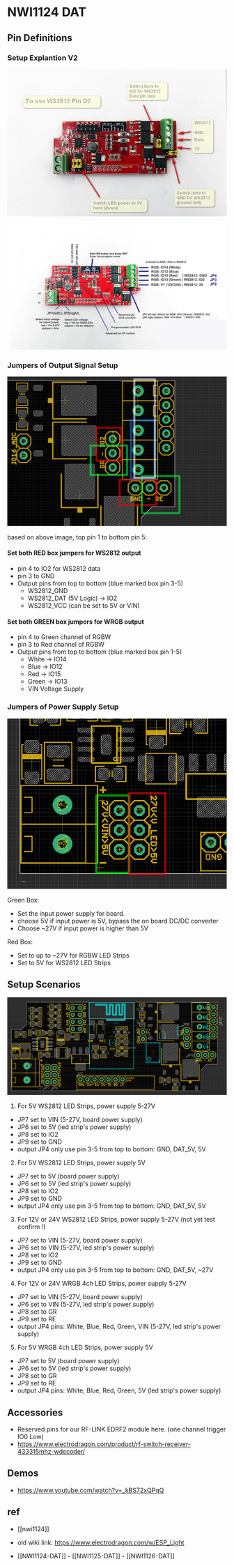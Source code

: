 

# NWI1124 DAT




## Pin Definitions 

### Setup Explantion V2
![](02-30-17-13-03-2023.png)

![](16-30-17-13-03-2023.png)


### Jumpers of Output Signal Setup 


![](06-58-16-27-02-2023.png)

based on above image, top pin 1 to bottom pin 5: 

#### Set both **RED** box jumpers for WS2812 output

- pin 4 to IO2 for WS2812 data
- pin 3 to GND
- Output pins from top to bottom (blue marked box pin 3-5)
  - WS2812_GND
  - WS2812_DAT (5V Logic) -> IO2
  - WS2812_VCC (can be set to 5V or VIN)

#### Set both **GREEN** box jumpers for WRGB output

- pin 4 to Green channel of RGBW
- pin 3 to Red   channel of RGBW
- Output pins from top to bottom (blue marked box pin 1-5)
  - White -> IO14
  - Blue -> IO12
  - Red -> IO15
  - Green -> IO13
  - VIN Voltage Supply

### Jumpers of Power Supply Setup 

![](01-04-17-27-02-2023.png)

Green Box: 

- Set the input power supply for board. 
- choose 5V if input power is 5V, bypass the on board DC/DC converter
- Choose ~27V if input power is higher than 5V

Red Box: 

- Set to up to ~27V for RGBW LED Strips
- Set to 5V for WS2812 LED Strips


## Setup Scenarios 

![](53-53-13-30-06-2023.png)

1. For 5V WS2812 LED Strips, power supply 5-27V
- JP7 set to VIN (5-27V, board power supply)
- JP6 set to 5V (led strip's power supply)
- JP8 set to IO2
- JP9 set to GND
- output JP4 only use pin 3-5 from top to bottom: GND, DAT_5V, 5V

2. For 5V WS2812 LED Strips, power supply 5V
- JP7 set to 5V (board power supply)
- JP6 set to 5V (led strip's power supply)
- JP8 set to IO2
- JP9 set to GND
- output JP4 only use pin 3-5 from top to bottom: GND, DAT_5V, 5V

3. For 12V or 24V WS2812 LED Strips, power supply 5-27V (not yet test confirm !)
- JP7 set to VIN (5-27V, board power supply)
- JP6 set to VIN (5-27V, led strip's power supply)
- JP8 set to IO2
- JP9 set to GND
- output JP4 only use pin 3-5 from top to bottom: GND, DAT_5V, ~27V

4. For 12V or 24V WRGB 4ch LED Strips, power supply 5-27V
- JP7 set to VIN (5-27V, board power supply)
- JP6 set to VIN (5-27V, led strip's power supply)
- JP8 set to GR
- JP9 set to RE
- output JP4 pins: White, Blue, Red, Green, VIN (5-27V, led strip's power supply)

5. For 5V WRGB 4ch LED Strips, power supply 5V
- JP7 set to 5V (board power supply)
- JP6 set to 5V (led strip's power supply)
- JP8 set to GR
- JP9 set to RE
- output JP4 pins: White, Blue, Red, Green, 5V (led strip's power supply)


## Accessories 
- Reserved pins for our RF-LINK EDRF2 module here. (one channel trigger IO0 Low)
- https://www.electrodragon.com/product/rf-switch-receiver-433315mhz-wdecoder/

## Demos 
- https://www.youtube.com/watch?v=_kBS72xQPqQ


## ref 
- [[nwi1124]]
- old wiki link: https://www.electrodragon.com/w/ESP_Light

- [[NWI1124-DAT]] - [[NWI1125-DAT]] - [[NWI1126-DAT]]